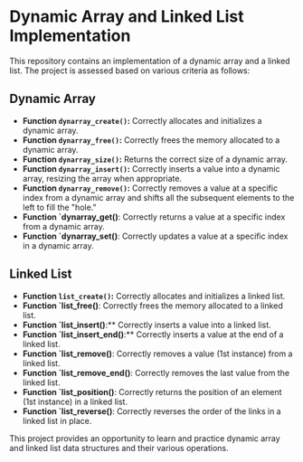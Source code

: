 # Dynamic Array and Linked List Implementation

This repository contains an implementation of a dynamic array and a linked list. The project is assessed based on various criteria as follows:

## Dynamic Array

- **Function `dynarray_create()`:** Correctly allocates and initializes a dynamic array.
- **Function `dynarray_free()`:** Correctly frees the memory allocated to a dynamic array.
- **Function `dynarray_size()`:** Returns the correct size of a dynamic array.
- **Function `dynarray_insert()`:** Correctly inserts a value into a dynamic array, resizing the array when appropriate.
- **Function `dynarray_remove()`:** Correctly removes a value at a specific index from a dynamic array and shifts all the subsequent elements to the left to fill the "hole."
- **Function `dynarray_get()**: Correctly returns a value at a specific index from a dynamic array.
- **Function `dynarray_set()**: Correctly updates a value at a specific index in a dynamic array.

## Linked List

- **Function `list_create()`:** Correctly allocates and initializes a linked list.
- **Function `list_free()**: Correctly frees the memory allocated to a linked list.
- **Function `list_insert()**:** Correctly inserts a value into a linked list.
- **Function `list_insert_end()**:** Correctly inserts a value at the end of a linked list.
- **Function `list_remove()**: Correctly removes a value (1st instance) from a linked list.
- **Function `list_remove_end()**: Correctly removes the last value from the linked list.
- **Function `list_position()**: Correctly returns the position of an element (1st instance) in a linked list.
- **Function `list_reverse()**: Correctly reverses the order of the links in a linked list in place.

This project provides an opportunity to learn and practice dynamic array and linked list data structures and their various operations.

